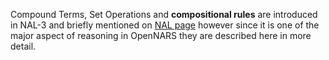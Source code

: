 Compound Terms, Set Operations and **compositional rules** are introduced in NAL-3 and briefly mentioned on [NAL page](https://github.com/opennars/opennars/wiki/Non-Axiomatic-Logic-(NAL),-Logic-behind-OpenNARS) however since it is one of the major aspect of reasoning in OpenNARS they are described here in more detail.

